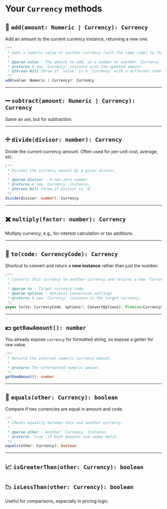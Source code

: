 # Your `Currency` methods

## 🔁 `add(amount: Numeric | Currency): Currency`

Add an amount to the current currency instance, returning a new one.

```ts
/**
 * Adds a numeric value or another currency (with the same code) to this instance.
 *
 * @param value - The amount to add, as a number or another `Currency` instance.
 * @returns A new `Currency` instance with the updated amount.
 * @throws Will throw if `value` is a `Currency` with a different code.
 */
add(value: Numeric | Currency): Currency
```

---

## ➖ `subtract(amount: Numeric | Currency): Currency`

Same as `add`, but for subtraction.

---

## ➗ `divide(divisor: number): Currency`

Divide the current currency amount. Often used for per-unit cost, average, etc.

```ts
/**
 * Divides the currency amount by a given divisor.
 *
 * @param divisor - A non-zero number.
 * @returns A new `Currency` instance.
 * @throws Will throw if divisor is `0`.
 */
divide(divisor: number): Currency
```

---

## ✖️ `multiply(factor: number): Currency`

Multiply currency, e.g., for interest calculation or tax additions.

---

## 🔄 `to(code: CurrencyCode): Currency`

Shortcut to convert and return a **new instance** rather than just the number.

```ts
/**
 * Converts this currency to another currency and returns a new `Currency` instance.
 *
 * @param to - Target currency code.
 * @param options - Optional conversion settings.
 * @returns A new `Currency` instance in the target currency.
 */
async to(to: CurrencyCode, options?: ConvertOptions): Promise<Currency>
```

---

## 💵 `getRawAmount(): number`

You already expose `currency` for formatted string, so expose a getter for raw value.

```ts
/**
 * Returns the internal numeric currency amount.
 *
 * @returns The unformatted numeric amount.
 */
getRawAmount(): number
```

---

## 🧮 `equals(other: Currency): boolean`

Compare if two currencies are equal in amount and code.

```ts
/**
 * Checks equality between this and another currency.
 *
 * @param other - Another `Currency` instance.
 * @returns `true` if both amounts and codes match.
 */
equals(other: Currency): boolean
```

---

## 📈 `isGreaterThan(other: Currency): boolean`

## 📉 `isLessThan(other: Currency): boolean`

Useful for comparisons, especially in pricing logic.
